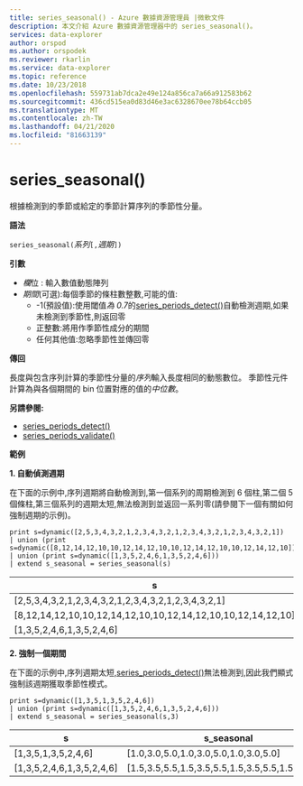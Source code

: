 ```yaml
---
title: series_seasonal() - Azure 數據資源管理員 |微軟文件
description: 本文介紹 Azure 數據資源管理器中的 series_seasonal()。
services: data-explorer
author: orspod
ms.author: orspodek
ms.reviewer: rkarlin
ms.service: data-explorer
ms.topic: reference
ms.date: 10/23/2018
ms.openlocfilehash: 559731ab7dca2e49e124a856ca7a66a912583b62
ms.sourcegitcommit: 436cd515ea0d83d46e3ac6328670ee78b64ccb05
ms.translationtype: MT
ms.contentlocale: zh-TW
ms.lasthandoff: 04/21/2020
ms.locfileid: "81663139"
---
```

# <a name="series_seasonal"></a>series_seasonal()

根據檢測到的季節或給定的季節計算序列的季節性分量。

**語法**

`series_seasonal(`*系列*`[,`*週期*`])`

**引數**

* *欄*位 : 輸入數值動態陣列
* *期間*(可選):每個季節的條柱數整數,可能的值:
    *  -1(預設值):使用閾值*為 0.7*的[series_periods_detect()](series-periods-detectfunction.md)自動檢測週期,如果未檢測到季節性,則返回零
    * 正整數:將用作季節性成分的期間
    * 任何其他值:忽略季節性並傳回零

**傳回**

長度與包含序列計算的季節性分量的*序列*輸入長度相同的動態數位。 季節性元件計算為與各個期間的 bin 位置對應的值的*中位數*。

**另請參閱:**

* [series_periods_detect()](series-periods-detectfunction.md)
* [series_periods_validate()](series-periods-validatefunction.md)

**範例**

**1. 自動偵測週期**

在下面的示例中,序列週期將自動檢測到,第一個系列的周期檢測到 6 個柱,第二個 5 個條柱,第三個系列的週期太短,無法檢測到並返回一系列零(請參閱下一個有關如何強制週期的示例)。

```kusto
print s=dynamic([2,5,3,4,3,2,1,2,3,4,3,2,1,2,3,4,3,2,1,2,3,4,3,2,1])
| union (print s=dynamic([8,12,14,12,10,10,12,14,12,10,10,12,14,12,10,10,12,14,12,10]))
| union (print s=dynamic([1,3,5,2,4,6,1,3,5,2,4,6]))
| extend s_seasonal = series_seasonal(s)
```

|s|s_seasonal|
|---|---|
|[2,5,3,4,3,2,1,2,3,4,3,2,1,2,3,4,3,2,1,2,3,4,3,2,1]|[1.0,2.0,3.0,4.0,3.0,2.0,1.0,2.0,3.0,4.0,3.0,2.0,1.0,2.0,3.0,4.0,3.0,2.0,1.0,2.0,3.0,4.0,3.0,2.0,1.0]|
|[8,12,14,12,10,10,12,14,12,10,10,12,14,12,10,10,12,14,12,10]|[10.0,12.0,14.0,12.0,10.0,10.0,12.0,14.0,12.0,10.0,10.0,12.0,14.0,12.0,10.0,10.0,12.0,14.0,12.0,10.0]|
|[1,3,5,2,4,6,1,3,5,2,4,6]|[0.0,0.0,0.0,0.0,0.0,0.0,0.0,0.0,0.0,0.0,0.0,0.0]|



**2. 強制一個期間**

在下面的示例中,序列週期太短[,series_periods_detect()](series-periods-detectfunction.md)無法檢測到,因此我們顯式強制該週期獲取季節性模式。

```kusto
print s=dynamic([1,3,5,1,3,5,2,4,6]) 
| union (print s=dynamic([1,3,5,2,4,6,1,3,5,2,4,6]))
| extend s_seasonal = series_seasonal(s,3)
```

|s|s_seasonal|
|---|---|
|[1,3,5,1,3,5,2,4,6]|[1.0,3.0,5.0,1.0,3.0,5.0,1.0,3.0,5.0]|
|[1,3,5,2,4,6,1,3,5,2,4,6]|[1.5,3.5,5.5,1.5,3.5,5.5,1.5,3.5,5.5,1.5,3.5,5.5]|
